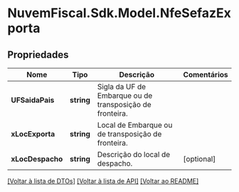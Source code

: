 # NuvemFiscal.Sdk.Model.NfeSefazExporta

## Propriedades

Nome | Tipo | Descrição | Comentários
------------ | ------------- | ------------- | -------------
**UFSaidaPais** | **string** | Sigla da UF de Embarque ou de transposição de fronteira. | 
**xLocExporta** | **string** | Local de Embarque ou de transposição de fronteira. | 
**xLocDespacho** | **string** | Descrição do local de despacho. | [optional] 

[[Voltar à lista de DTOs]](../README.md#documentation-for-models) [[Voltar à lista de API]](../README.md#documentation-for-api-endpoints) [[Voltar ao README]](../README.md)


